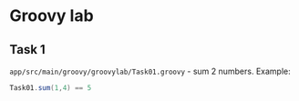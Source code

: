 # Groovy lab

## Task 1
`app/src/main/groovy/groovylab/Task01.groovy` - sum 2 numbers. Example:
```groovy
Task01.sum(1,4) == 5
```

